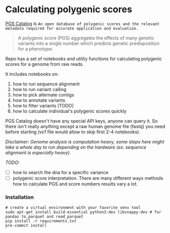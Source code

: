 # Calculating polygenic scores

[PGS Catalog](https://www.pgscatalog.org/) is `An open database of polygenic scores and the relevant metadata required for accurate application and evaluation.`

> A polygenic score (PGS) aggregates the effects of many genetic variants into a single number which predicts genetic predisposition for a phenotype. 

Repo has a set of notebooks and utility functions for calculating polygenic scores for a genome from raw reads.

It includes notebooks on:
1) how to run sequence alignment
2) how to run variant calling
3) how to pick alternate contigs
4) how to annotate variants
5) how to filter variants [TODO]
6) how to calculate individual's polygenic scores quickly

PGS Catalog doesn't have any special API keys, anyone can query it. So there isn't really anything except a raw human genome file (fastq) you need before starting (vcf file would allow to skip first 2-4 notebooks).

*Disclaimer: Genome analysis is computation heavy, some steps here might take a whole day to run depending on the hardware (ex: sequence alignment is especially heavy).*  

*TODO:*
* [ ] how to search the dna for a specific variance
* [ ] polygenic score interpretation. There are many different ways methods how to calculate PGS and score numbers results vary a lot. 

### Installation

```
# create a virtual environment with your favorite venv tool
sudo apt-get install build-essential python3-dev libsnappy-dev # for pandas to_parquet and read_parquet
pip install -r requirements.txt
pre-commit install
```

